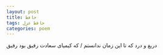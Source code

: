 ```yaml
---
layout: post
title: حافظ
tags: حافظ غزل
categories: poem
---
```


دریغ و درد که تا این زمان ندانستم / که کیمیای سعادت رفیق بود رفیق